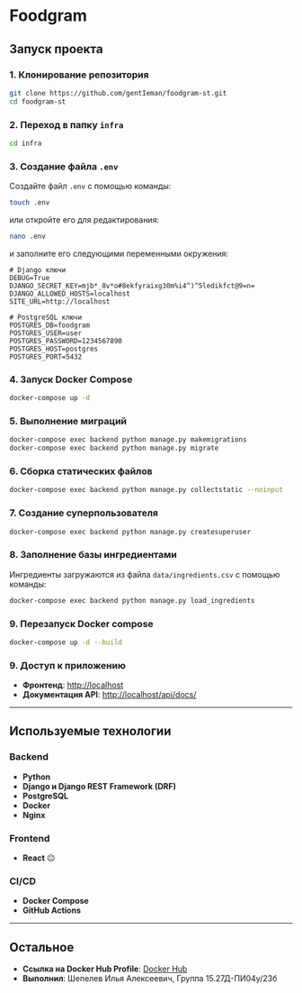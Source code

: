 # Foodgram

## Запуск проекта

### 1. Клонирование репозитория
```bash
git clone https://github.com/gentIeman/foodgram-st.git
cd foodgram-st
```

### 2. Переход в папку `infra`
```bash
cd infra
```

### 3. Создание файла `.env`
Создайте файл `.env` с помощью команды:
```bash
touch .env
```
или откройте его для редактирования:
```bash
nano .env
```
и заполните его следующими переменными окружения:
```env
# Django ключи
DEBUG=True
DJANGO_SECRET_KEY=mjb*_8v*o#8ekfyraixg30m%i4^)^5ledikfct@9=n=
DJANGO_ALLOWED_HOSTS=localhost
SITE_URL=http://localhost

# PostgreSQL ключи
POSTGRES_DB=foodgram
POSTGRES_USER=user
POSTGRES_PASSWORD=1234567890
POSTGRES_HOST=postgres
POSTGRES_PORT=5432
```

### 4. Запуск Docker Compose
```bash
docker-compose up -d
```

### 5. Выполнение миграций
```bash
docker-compose exec backend python manage.py makemigrations
docker-compose exec backend python manage.py migrate
```

### 6. Сборка статических файлов
```bash
docker-compose exec backend python manage.py collectstatic --noinput
```

### 7. Создание суперпользователя
```bash
docker-compose exec backend python manage.py createsuperuser
```

### 8. Заполнение базы ингредиентами
Ингредиенты загружаются из файла `data/ingredients.csv` с помощью команды:
```bash
docker-compose exec backend python manage.py load_ingredients
```
### 9. Перезапуск Docker compose
```bash
docker-compose up -d --build
```

### 9. Доступ к приложению
- **Фронтенд**: [http://localhost](http://localhost)
- **Документация API**: [http://localhost/api/docs/](http://localhost/api/docs/)

---

## Используемые технологии

### Backend
- **Python**
- **Django и Django REST Framework (DRF)**
- **PostgreSQL**
- **Docker**
- **Nginx**

### Frontend
- **React** 😐

### CI/CD
- **Docker Compose**
- **GitHub Actions**

---

## Остальное

- **Ссылка на Docker Hub Profile**: [Docker Hub](https://hub.docker.com/u/gentieman)
- **Выполнил**: Шепелев Илья Алексеевич, Группа 15.27Д-ПИ04у/23б

